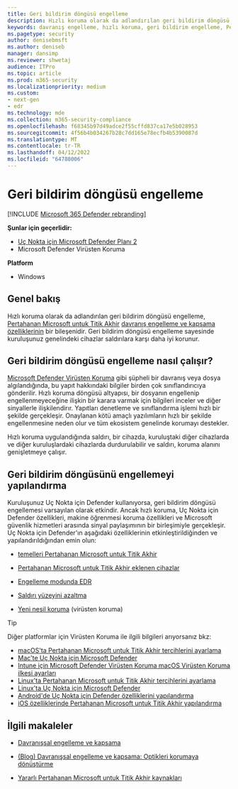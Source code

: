 ```yaml
---
title: Geri bildirim döngüsü engelleme
description: Hızlı koruma olarak da adlandırılan geri bildirim döngüsü engelleme, Pertahanan Microsoft untuk Titik Akhir
keywords: davranış engelleme, hızlı koruma, geri bildirim engelleme, Pertahanan Microsoft untuk Titik Akhir
ms.pagetype: security
author: denisebmsft
ms.author: deniseb
manager: dansimp
ms.reviewer: shwetaj
audience: ITPro
ms.topic: article
ms.prod: m365-security
ms.localizationpriority: medium
ms.custom:
- next-gen
- edr
ms.technology: mde
ms.collection: m365-security-compliance
ms.openlocfilehash: f68345b97d49adce2f55cffd837ca17e5b028953
ms.sourcegitcommit: 4f56b4b034267b28c7dd165e78ecfb4b5390087d
ms.translationtype: MT
ms.contentlocale: tr-TR
ms.lasthandoff: 04/12/2022
ms.locfileid: "64788006"
---
```

# <a name="feedback-loop-blocking"></a>Geri bildirim döngüsü engelleme

[!INCLUDE [Microsoft 365 Defender rebranding](../../includes/microsoft-defender.md)]


**Şunlar için geçerlidir:**
- [Uç Nokta için Microsoft Defender Planı 2](https://go.microsoft.com/fwlink/?linkid=2154037)
- Microsoft Defender Virüsten Koruma

**Platform**
- Windows

## <a name="overview"></a>Genel bakış

Hızlı koruma olarak da adlandırılan geri bildirim döngüsü engelleme, [Pertahanan Microsoft untuk Titik Akhir](/windows/security/threat-protection/) [davranış engelleme ve kapsama özelliklerinin](/microsoft-365/security/defender-endpoint/behavioral-blocking-containment) bir bileşenidir. Geri bildirim döngüsü engelleme sayesinde kuruluşunuz genelindeki cihazlar saldırılara karşı daha iyi korunur. 

## <a name="how-feedback-loop-blocking-works"></a>Geri bildirim döngüsü engelleme nasıl çalışır?

[Microsoft Defender Virüsten Koruma](/windows/security/threat-protection/microsoft-defender-antivirus/microsoft-defender-antivirus-in-windows-10) gibi şüpheli bir davranış veya dosya algılandığında, bu yapıt hakkındaki bilgiler birden çok sınıflandırıcıya gönderilir. Hızlı koruma döngüsü altyapısı, bir dosyanın engellenip engellenmeyeceğine ilişkin bir karara varmak için bilgileri inceler ve diğer sinyallerle ilişkilendirır. Yapıtları denetleme ve sınıflandırma işlemi hızlı bir şekilde gerçekleşir. Onaylanan kötü amaçlı yazılımların hızlı bir şekilde engellenmesine neden olur ve tüm ekosistem genelinde korumayı destekler. 

Hızlı koruma uygulandığında saldırı, bir cihazda, kuruluştaki diğer cihazlarda ve diğer kuruluşlardaki cihazlarda durdurulabilir ve saldırı, koruma alanını genişletmeye çalışır.


## <a name="configuring-feedback-loop-blocking"></a>Geri bildirim döngüsünü engellemeyi yapılandırma

Kuruluşunuz Uç Nokta için Defender kullanıyorsa, geri bildirim döngüsü engellemesi varsayılan olarak etkindir. Ancak hızlı koruma, Uç Nokta için Defender özellikleri, makine öğrenmesi koruma özellikleri ve Microsoft güvenlik hizmetleri arasında sinyal paylaşımının bir birleşimiyle gerçekleşir. Uç Nokta için Defender'ın aşağıdaki özelliklerinin etkinleştirildiğinden ve yapılandırıldığından emin olun:

- [temelleri Pertahanan Microsoft untuk Titik Akhir](/microsoft-365/security/defender-endpoint/configure-machines-security-baseline)

- [Pertahanan Microsoft untuk Titik Akhir eklenen cihazlar](/microsoft-365/security/defender-endpoint/onboard-configure)

- [Engelleme modunda EDR ](/microsoft-365/security/defender-endpoint/edr-in-block-mode)

- [Saldırı yüzeyini azaltma](/microsoft-365/security/defender-endpoint/attack-surface-reduction)

- [Yeni nesil koruma](/windows/security/threat-protection/microsoft-defender-antivirus/configure-microsoft-defender-antivirus-features) (virüsten koruma)

> [!TIP]
> Diğer platformlar için Virüsten Koruma ile ilgili bilgileri arıyorsanız bkz:
> - [macOS'ta Pertahanan Microsoft untuk Titik Akhir tercihlerini ayarlama](mac-preferences.md)
> - [Mac'te Uç Nokta için Microsoft Defender](microsoft-defender-endpoint-mac.md)
> - [Intune için Microsoft Defender Virüsten Koruma macOS Virüsten Koruma ilkesi ayarları](/mem/intune/protect/antivirus-microsoft-defender-settings-macos)
> - [Linux'ta Pertahanan Microsoft untuk Titik Akhir tercihlerini ayarlama](linux-preferences.md)
> - [Linux'ta Uç Nokta için Microsoft Defender](microsoft-defender-endpoint-linux.md)
> - [Android'de Uç Nokta için Defender özelliklerini yapılandırma](android-configure.md)
> - [iOS özelliklerinde Pertahanan Microsoft untuk Titik Akhir yapılandırma](ios-configure-features.md)

## <a name="related-articles"></a>İlgili makaleler

- [Davranışsal engelleme ve kapsama](behavioral-blocking-containment.md)

- [(Blog) Davranışsal engelleme ve kapsama: Optikleri korumaya dönüştürme](https://www.microsoft.com/security/blog/2020/03/09/behavioral-blocking-and-containment-transforming-optics-into-protection/)

- [Yararlı Pertahanan Microsoft untuk Titik Akhir kaynakları](/microsoft-365/security/defender-endpoint/helpful-resources)
